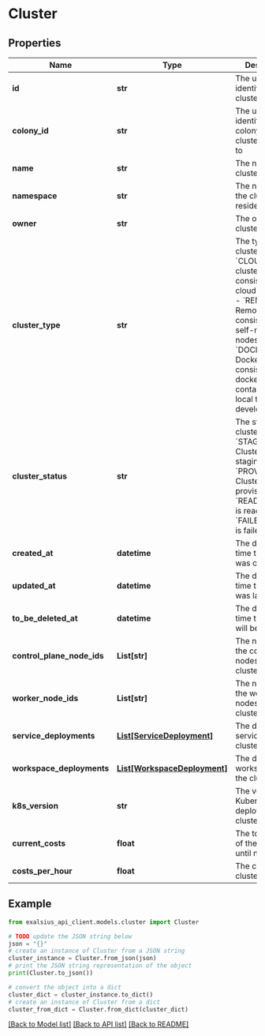 # Cluster


## Properties

Name | Type | Description | Notes
------------ | ------------- | ------------- | -------------
**id** | **str** | The unique identifier for the cluster | [optional] 
**colony_id** | **str** | The unique identifier for the colony that the cluster belongs to | [optional] 
**name** | **str** | The name of the cluster | 
**namespace** | **str** | The namespace the cluster resides in | [optional] 
**owner** | **str** | The owner of the cluster (user id) | [optional] 
**cluster_type** | **str** | The type of the cluster. - &#x60;CLOUD&#x60;: Cloud cluster, consisting of cloud instances - &#x60;REMOTE&#x60;: Remote cluster, consisting of self-managed nodes - &#x60;DOCKER&#x60;: Docker cluster, consisting of docker containers (for local testing and development)  | [optional] 
**cluster_status** | **str** | The status of the cluster. - &#x60;STAGING&#x60;: Cluster is staging - &#x60;PROVISIONING&#x60;: Cluster is provisioning - &#x60;READY&#x60;: Cluster is ready - &#x60;FAILED&#x60;: Cluster is failed  | 
**created_at** | **datetime** | The date and time the cluster was created | 
**updated_at** | **datetime** | The date and time the cluster was last updated | [optional] 
**to_be_deleted_at** | **datetime** | The date and time the cluster will be deleted | [optional] 
**control_plane_node_ids** | **List[str]** | The node IDs of the control plane nodes in the cluster | [optional] 
**worker_node_ids** | **List[str]** | The node IDs of the worker nodes in the cluster | [optional] 
**service_deployments** | [**List[ServiceDeployment]**](ServiceDeployment.md) | The deployed services in the cluster | [optional] 
**workspace_deployments** | [**List[WorkspaceDeployment]**](WorkspaceDeployment.md) | The deployed workspaces in the cluster | [optional] 
**k8s_version** | **str** | The version of Kubernetes deployed in the cluster | [optional] 
**current_costs** | **float** | The total costs of the cluster until now | [optional] 
**costs_per_hour** | **float** | The costs of the cluster per hour | [optional] 

## Example

```python
from exalsius_api_client.models.cluster import Cluster

# TODO update the JSON string below
json = "{}"
# create an instance of Cluster from a JSON string
cluster_instance = Cluster.from_json(json)
# print the JSON string representation of the object
print(Cluster.to_json())

# convert the object into a dict
cluster_dict = cluster_instance.to_dict()
# create an instance of Cluster from a dict
cluster_from_dict = Cluster.from_dict(cluster_dict)
```
[[Back to Model list]](../README.md#documentation-for-models) [[Back to API list]](../README.md#documentation-for-api-endpoints) [[Back to README]](../README.md)


